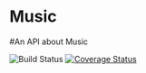 # Music

#An API about Music

![Build Status](https://travis-ci.com/fashniyo/Music.svg?branch=master)
[![Coverage Status](https://coveralls.io/repos/github/fashniyo/Music/badge.svg?branch=master)](https://coveralls.io/github/fashniyo/Music?branch=master)
